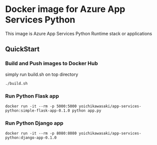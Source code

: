 Docker image for Azure App Services Python
=======================
This image is Azure App Services Python Runtime stack or applications


## QuickStart
### Build and Push images to Docker Hub
simply run build.sh on top directory
```
./build.sh
```

### Run Python Flask app
```
docker run -it --rm -p 5000:5000 yoichikawasaki/app-services-python:simple-flask-app-0.1.0 python app.py
```

### Run Python Django app
```
docker run -it --rm -p 8080:8080 yoichikawasaki/app-services-python:django-app-0.1.0
```
